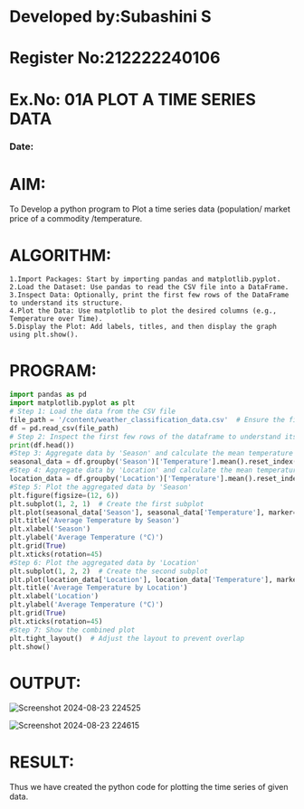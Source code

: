 # Developed by:Subashini S
# Register No:212222240106
# Ex.No: 01A PLOT A TIME SERIES DATA
###  Date: 

# AIM:
To Develop a python program to Plot a time series data (population/ market price of a commodity
/temperature.
# ALGORITHM:
```
1.Import Packages: Start by importing pandas and matplotlib.pyplot.
2.Load the Dataset: Use pandas to read the CSV file into a DataFrame.
3.Inspect Data: Optionally, print the first few rows of the DataFrame to understand its structure.
4.Plot the Data: Use matplotlib to plot the desired columns (e.g., Temperature over Time).
5.Display the Plot: Add labels, titles, and then display the graph using plt.show().
```
# PROGRAM:

```py
import pandas as pd
import matplotlib.pyplot as plt
# Step 1: Load the data from the CSV file
file_path = '/content/weather_classification_data.csv'  # Ensure the file path is correct
df = pd.read_csv(file_path)
# Step 2: Inspect the first few rows of the dataframe to understand its structure
print(df.head())
#Step 3: Aggregate data by 'Season' and calculate the mean temperature
seasonal_data = df.groupby('Season')['Temperature'].mean().reset_index()
#Step 4: Aggregate data by 'Location' and calculate the mean temperature
location_data = df.groupby('Location')['Temperature'].mean().reset_index()
#Step 5: Plot the aggregated data by 'Season'
plt.figure(figsize=(12, 6))
plt.subplot(1, 2, 1)  # Create the first subplot
plt.plot(seasonal_data['Season'], seasonal_data['Temperature'], marker='o', linestyle='-', color='b')
plt.title('Average Temperature by Season')
plt.xlabel('Season')
plt.ylabel('Average Temperature (°C)')
plt.grid(True)
plt.xticks(rotation=45)
#Step 6: Plot the aggregated data by 'Location'
plt.subplot(1, 2, 2)  # Create the second subplot
plt.plot(location_data['Location'], location_data['Temperature'], marker='o', linestyle='-', color='g')
plt.title('Average Temperature by Location')
plt.xlabel('Location')
plt.ylabel('Average Temperature (°C)')
plt.grid(True)
plt.xticks(rotation=45)
#Step 7: Show the combined plot
plt.tight_layout()  # Adjust the layout to prevent overlap
plt.show()

```



# OUTPUT:


![Screenshot 2024-08-23 224525](https://github.com/user-attachments/assets/fb82045e-c915-497f-b594-126181a9a6e6)



![Screenshot 2024-08-23 224615](https://github.com/user-attachments/assets/57a4831b-6b1c-4055-a697-cf9121020693)

# RESULT:
Thus we have created the python code for plotting the time series of given data.
